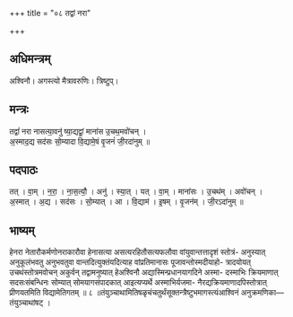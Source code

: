 +++
title = "०८ तद्वां नरा"

+++
## अधिमन्त्रम्
अश्विनौ। अगस्त्यो मैत्रावरुणिः। त्रिष्टुप्।

## मन्त्रः
तद्वां॑ नरा नासत्या॒वनु॑ ष्या॒द्यद्वां॒ माना॑स उ॒चथ॒मवो॑चन् ।  
अ॒स्माद॒द्य सद॑सः सो॒म्यादा वि॒द्यामे॒षं वृ॒जनं॑ जी॒रदा॑नुम् ॥

## पदपाठः
तत् । वा॒म् । न॒रा॒ । ना॒स॒त्यौ॒ । अनु॑ । स्या॒त् । यत् । वा॒म् । माना॑सः । उ॒चथ॑म् । अवो॑चन् ।  
अ॒स्मात् । अ॒द्य । सद॑सः । सो॒म्यात् । आ । वि॒द्याम॑ । इ॒षम् । वृ॒जन॑म् । जी॒रऽदा॑नुम् ॥

## भाष्यम्
हेनरा नेतारौकर्मणोनराकारौवा हेनासत्या असत्यरहितौसत्यफलौवा वांयुवान्तत्तादृशं स्तोत्रं- अनुस्यात् अनुकूलंभवतु अनुभवतुवा वान्तदित्युक्तंयदित्याह वांप्रतिमानासः पूजावन्तोस्मदीयाहो- त्रादयोयत् उचथंस्तोत्रमवोचन् अकुर्वन् तद्वामनुष्यात् हेअश्विनौ अद्यास्मिन्प्रधानयागदिने अस्मा- दस्माभिः क्रियमाणात् सदसःसंबन्धिनः सोम्यात् सोमयागसंपादकात् आइत्यप्यर्थे अस्माभिर्यजमा- नैरद्यक्रियमाणादपिस्तोत्रात् प्रीणयतमिति विद्यामेतिगतम् ॥ ८ ॥तंयुञ्चाथामितिषळृचंचतुर्थंसूक्तन्त्रैष्टुभमागस्त्यंआश्विनं अनुक्रमणिका—तंयुञ्चाथांषट् ।